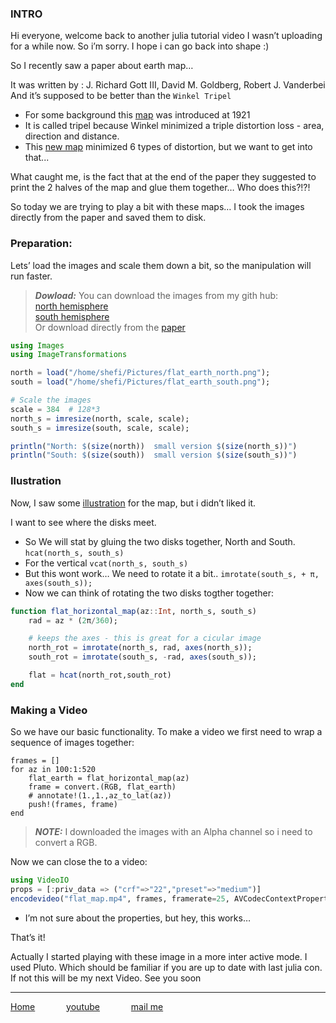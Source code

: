 ### INTRO
Hi everyone, welcome back to another julia tutorial video
I wasn’t uploading for a while now. So i’m sorry.
I hope i can go back into shape :)

So I recently saw a paper about earth map…

It was written by :
J. Richard Gott III, David M. Goldberg, Robert J. Vanderbei
And it’s supposed to be better than the `Winkel Tripel` 

* For some background this [map](https://www.google.com/search?q=winkel+tripel&sxsrf=ALeKk03SkhriMuPmWwv7932LSmtXQH1dOQ:1615491288043&tbm=isch&source=iu&ictx=1&fir=ckWYyFfzBrq6xM%252ClrYJwgwuDNiegM%252C%252Fm%252F025_3v5&vet=1&usg=AI4_-kRqw7uXHwWl-F4Vc2iy36fA19gXsQ&sa=X&ved=2ahUKEwjx2fGC_qjvAhWdUhUIHTZgAe8Q_B16BAg6EAE#imgrc=ckWYyFfzBrq6xM) was introduced at 1921
* It is called tripel because Winkel minimized a triple distortion loss - area, direction and distance.
* This [new map](https://arxiv.org/abs/2102.08176) minimized 6 types of distortion, but we want to get into that...

What caught me, is the fact that at the end of the paper they suggested to print the 2 halves of the map and glue them together…
Who does this?!?!

So today we are trying to play a bit with these maps…
I took the images directly from the paper and saved them to disk.


###  Preparation:
Lets’ load the images and scale them down a bit, so the manipulation will run faster.
> **_Dowload:_** You can download the images from my gith hub:\
> [north hemisphere](https://github.com/yayo-prog/julia_tutorials/blob/master/flat_earth_north.png)\
> [south hemisphere](https://github.com/yayo-prog/julia_tutorials/blob/master/flat_earth_south.png)\
> Or download directly from the [paper](https://arxiv.org/pdf/2102.08176 "paper in arXiv")


```julia
using Images
using ImageTransformations

north = load("/home/shefi/Pictures/flat_earth_north.png");
south = load("/home/shefi/Pictures/flat_earth_south.png");

# Scale the images
scale = 384  # 128*3
north_s = imresize(north, scale, scale);
south_s = imresize(south, scale, scale);

println("North: $(size(north))  small version $(size(north_s))")
println("South: $(size(south))  small version $(size(south_s))")
```

### Ilustration
Now, I saw some [illustration](https://www.princeton.edu/news/2021/02/15/princeton-astrophysicists-re-imagine-world-map-designing-less-distorted-radically) for the map, but i didn’t liked it.

I want to see where the disks meet.

* So We will stat by gluing the two disks together, North and South.
```hcat(north_s, south_s)```
* For the vertical `vcat(north_s, south_s)`
* But this wont work…
We need to rotate it a bit..
`imrotate(south_s, + π, axes(south_s));`
* Now we can think of rotating the two disks togther together:

```julia
function flat_horizontal_map(az::Int, north_s, south_s)
    rad = az * (2π/360);

    # keeps the axes - this is great for a cicular image
    north_rot = imrotate(north_s, rad, axes(north_s));
    south_rot = imrotate(south_s, -rad, axes(south_s));

    flat = hcat(north_rot,south_rot)
end
```



### Making a Video
So we have our basic functionality. To make a video we first need to wrap a sequence of images together:
```
frames = []
for az in 100:1:520
    flat_earth = flat_horizontal_map(az)
    frame = convert.(RGB, flat_earth)
    # annotate!(1.,1.,az_to_lat(az))
    push!(frames, frame)
end
```
> **_NOTE:_**  I downloaded the images with an Alpha channel so i need to convert a RGB.


Now we can close the to a video:
```julia
using VideoIO
props = [:priv_data => ("crf"=>"22","preset"=>"medium")]
encodevideo("flat_map.mp4", frames, framerate=25, AVCodecContextProperties=props)
```
*  I’m not sure about the properties, but hey, this works…

That’s it!


Actually I started playing with these image in a more inter active mode.
I used Pluto. Which should be familiar if you are up to date with last julia con.
If not this will be my next Video.
See you soon 

---
[Home](/index "all tutorial")    &emsp;&emsp;&emsp;    [youtube]( https://youtu.be/6-HXx5Hbtak "Video")  &emsp;&emsp;&emsp;  [mail me](mailto:yayo.prg@gmail.com "yayo.prg@gmail.com")